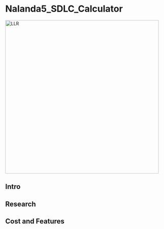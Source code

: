# Nalanda5_SDLC_Calculator
<img width="483" alt="LLR" src="https://user-images.githubusercontent.com/78857426/107847448-acf26c00-6e11-11eb-9ce8-88874edd6d91.PNG">


## Intro

## Research

## Cost and Features
